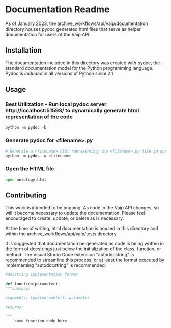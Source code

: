 # Documentation Readme

As of January 2023, the archive_workflows/api/vaip/documentation directory houses
pydoc generated html files that serve as helper documentation for users of the Vaip API.

## Installation

The documentation included in this directory was created with pydoc, the standard
documentation model for the Python programming language. Pydoc is *included*
in all versions of Python since 2.1


## Usage

### Best Utilization - Run local pydoc server http://localhost:51593/ to dynamically generate html representation of the code
```python
python -m pydoc -b
```
### Generate pydoc for \<filename>.py
```python
# Generate a <filename>.html representing the <filename>.py file in question; omit the .py extension for the filename
python -m pydoc -w <filename>
```
### Open the HTML file
```python
open ontology.html
```

## Contributing

This work is intended to be ongoing. As code in the Vaip API changes,
so will it become necessary to update the documentation. 
Please feel encouraged to create, update, or delete as is necessary.

At the time of writing, html documentation is housed in this directory and within the archive_workflows/api/vaip/tests directory.

It is suggested that documentation be generated as code is being written in the form of docstrings just below the initialization of the class, function, or method.
The Visual Studio Code extension "autodocstring" is recommended to streamline this process, or at least the 
format executed by implementing "autodocstring" is recommended:

```python 
#docstring implementation format

def function(parameter):
"""summary:

arguments: type(parameter): parameter

returns:

"""
    some function code here..




